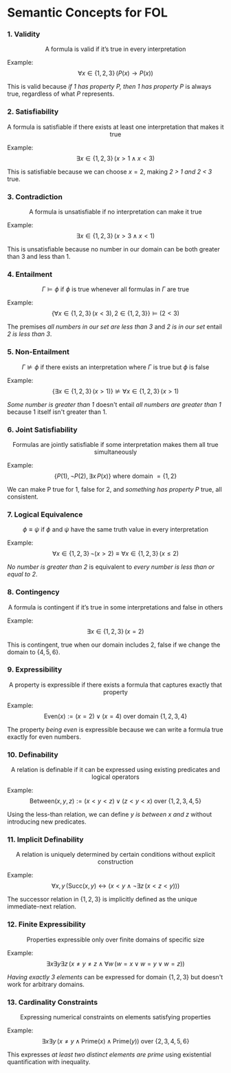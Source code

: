 # Semantic Concepts for FOL

### 1. Validity

$$\text{A formula is valid if it's true in every interpretation}$$

Example: $$\forall x \in \{1,2,3\} \, (P(x) \rightarrow P(x))$$

This is valid because *if 1 has property $P$, then 1 has property $P$* is always true, regardless of what $P$ represents.

### 2. Satisfiability

$$\text{A formula is satisfiable if there exists at least one interpretation that makes it true}$$

Example: $$\exists x \in \{1,2,3\} \, (x > 1 \wedge x < 3)$$

This is satisfiable because we can choose $x = 2$, making *2 > 1 and 2 < 3* true.

### 3. Contradiction

$$\text{A formula is unsatisfiable if no interpretation can make it true}$$

Example: $$\exists x \in \{1,2,3\} \, (x > 3 \wedge x < 1)$$

This is unsatisfiable because no number in our domain can be both greater than 3 and less than 1.

### 4. Entailment

$$\Gamma \models \phi \text{ if } \phi \text{ is true whenever all formulas in } \Gamma \text{ are true}$$

Example: $$\{\forall x \in \{1,2,3\} \, (x < 3), 2 \in \{1,2,3\}\} \models (2 < 3)$$

The premises *all numbers in our set are less than 3* and *2 is in our set* entail *2 is less than 3*.

### 5. Non-Entailment

$$\Gamma \not\models \phi \text{ if there exists an interpretation where } \Gamma \text{ is true but } \phi \text{ is false}$$

Example: $$\{\exists x \in \{1,2,3\} \, (x > 1)\} \not\models \forall x \in \{1,2,3\} \, (x > 1)$$

*Some number is greater than 1* doesn't entail *all numbers are greater than 1* because 1 itself isn't greater than 1.

### 6. Joint Satisfiability

$$\text{Formulas are jointly satisfiable if some interpretation makes them all true simultaneously}$$

Example: $$\{P(1), \neg P(2), \exists x \, P(x)\} \text{ where domain } = \{1,2\}$$

We can make P true for 1, false for 2, and *something has property $P$* true, all consistent.

### 7. Logical Equivalence

$$\phi \equiv \psi \text{ if } \phi \text{ and } \psi \text{ have the same truth value in every interpretation}$$

Example: $$\forall x \in \{1,2,3\} \, \neg(x > 2) \equiv \forall x \in \{1,2,3\} \, (x \leq 2)$$

*No number is greater than 2* is equivalent to *every number is less than or equal to 2*.

### 8. Contingency

$$\text{A formula is contingent if it's true in some interpretations and false in others}$$

Example: $$\exists x \in \{1,2,3\} \, (x = 2)$$

This is contingent, true when our domain includes 2, false if we change the domain to $\{4,5,6\}$.

### 9. Expressibility

$$\text{A property is expressible if there exists a formula that captures exactly that property}$$

Example: $$\text{Even}(x) := (x = 2) \vee (x = 4) \text{ over domain } \{1,2,3,4\}$$

The property *being even* is expressible because we can write a formula true exactly for even numbers.

### 10.  Definability

$$\text{A relation is definable if it can be expressed using existing predicates and logical operators}$$

Example: $$\text{Between}(x,y,z) := (x < y < z) \vee (z < y < x) \text{ over } \{1,2,3,4,5\}$$

Using the less-than relation, we can define *$y$ is between $x$ and $z$* without introducing new predicates.

### 11. Implicit Definability 

$$\text{A relation is uniquely determined by certain conditions without explicit construction}$$

Example: $$\forall x,y \, (\text{Succ}(x,y) \leftrightarrow (x < y \wedge \neg\exists z \, (x < z < y)))$$

The successor relation in $\{1,2,3\}$ is implicitly defined as the unique immediate-next relation.

### 12. Finite Expressibility

$$\text{Properties expressible only over finite domains of specific size}$$

Example: $$\exists x \exists y \exists z \, (x \neq y \neq z \wedge \forall w \, (w = x \vee w = y \vee w = z))$$

*Having exactly 3 elements* can be expressed for domain $\{1,2,3\}$ but doesn't work for arbitrary domains.

### 13. Cardinality Constraints

$$\text{Expressing numerical constraints on elements satisfying properties}$$

Example: $$\exists x \exists y \, (x \neq y \wedge \text{Prime}(x) \wedge \text{Prime}(y)) \text{ over } \{2,3,4,5,6\}$$

This expresses *at least two distinct elements are prime* using existential quantification with inequality.